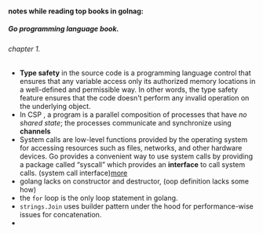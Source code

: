 #### notes while reading top books in golnag:

##### Go programming language book.
###### chapter 1.
- **Type safety** in the source code is a programming language control that ensures that any variable access only its authorized memory locations in a well-defined and permissible way. In other words, the type safety feature ensures that the code doesn't perform any invalid operation on the underlying object.
- In CSP , a program is a parallel composition of processes that have *no shared state*; the processes communicate and synchronize using **channels**
- System calls are low-level functions provided by the operating system for accessing resources such as files, networks, and other hardware devices. Go provides a convenient way to use system calls by providing a package called “syscall” which provides an **interface** to call system calls. (system call interface)[more](https://byteshiva.medium.com/using-system-calls-in-go-for-low-level-control-part-1-df390f8c268e)
- golang lacks on constructor and destructor, (oop definition lacks some how)
- the `for` loop is the only loop statement in golang.
- `strings.Join` uses builder pattern under the hood for performance-wise issues for concatenation.
- 